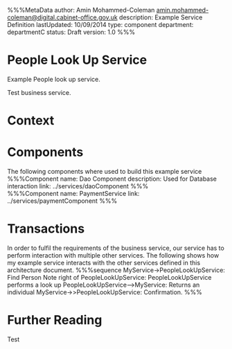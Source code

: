 %%%MetaData
author: Amin Mohammed-Coleman <amin.mohammed-coleman@digital.cabinet-office.gov.uk>
description: Example Service Definition 
lastUpdated: 10/09/2014
type: component
department: departmentC
status: Draft
version: 1.0
%%%


# People Look Up Service

Example People look up service.

Test business service.

# Context


# Components

The following components where used to build this example service
%%%Component
name: Dao Component
description: Used for Database interaction
link: ../services/daoComponent
%%%  
%%%Component
name: PaymentService
link: ../services/paymentComponent
%%%



# Transactions
In order to fulfil the requirements of the business service, our service has to perform interaction with multiple other services. The following shows how my example service interacts with the other services defined in this architecture document.
%%%sequence
MyService->PeopleLookUpService: Find Person
Note right of PeopleLookUpService: PeopleLookUpService performs a look up
PeopleLookUpService-->MyService: Returns an individual
MyService->>PeopleLookUpService: Confirmation.
%%%


# Further Reading

Test	

